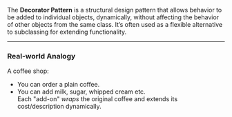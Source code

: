The **Decorator Pattern** is a structural design pattern that allows behavior to be added to individual objects, dynamically, without affecting the behavior of other objects from the same class. It’s often used as a flexible alternative to subclassing for extending functionality.

---

### **Real-world Analogy**
A coffee shop:  
- You can order a plain coffee.  
- You can add milk, sugar, whipped cream etc.  
Each "add-on" *wraps* the original coffee and extends its cost/description dynamically.
